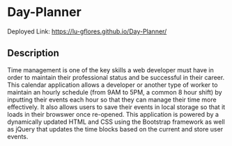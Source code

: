 # Day-Planner
Deployed Link: https://lu-gflores.github.io/Day-Planner/

## Description

Time management is one of the key skills a web developer must have in order to maintain their professional status and be successful in their career. This calendar application allows a developer or another type of worker to maintain an hourly schedule (from 9AM to 5PM, a common 8 hour shift) by inputting their events each hour so that they can manage their time more effectively. It also allows users to save their events in local storage so that it loads in their browswer once re-opened.  This application is powered by a dynamically updated HTML and CSS using the Bootstrap framework as well as jQuery that updates the time blocks based on the current and store user events. 

